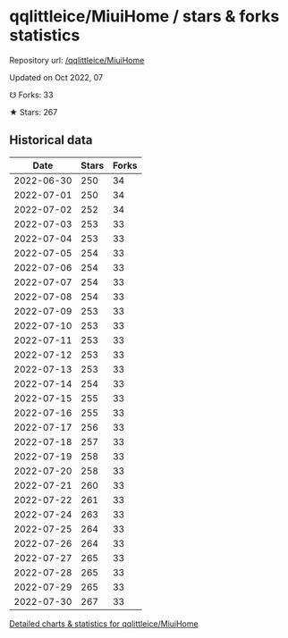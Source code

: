 # qqlittleice/MiuiHome / stars & forks statistics

Repository url: [/qqlittleice/MiuiHome](https://github.com/qqlittleice/MiuiHome)

Updated on Oct 2022, 07

☋ Forks: 33

★ Stars: 267

## Historical data
| Date | Stars | Forks |
|------|-------|-------|
| 2022-06-30 | 250 | 34 | 
| 2022-07-01 | 250 | 34 | 
| 2022-07-02 | 252 | 34 | 
| 2022-07-03 | 253 | 33 | 
| 2022-07-04 | 253 | 33 | 
| 2022-07-05 | 254 | 33 | 
| 2022-07-06 | 254 | 33 | 
| 2022-07-07 | 254 | 33 | 
| 2022-07-08 | 254 | 33 | 
| 2022-07-09 | 253 | 33 | 
| 2022-07-10 | 253 | 33 | 
| 2022-07-11 | 253 | 33 | 
| 2022-07-12 | 253 | 33 | 
| 2022-07-13 | 253 | 33 | 
| 2022-07-14 | 254 | 33 | 
| 2022-07-15 | 255 | 33 | 
| 2022-07-16 | 255 | 33 | 
| 2022-07-17 | 256 | 33 | 
| 2022-07-18 | 257 | 33 | 
| 2022-07-19 | 258 | 33 | 
| 2022-07-20 | 258 | 33 | 
| 2022-07-21 | 260 | 33 | 
| 2022-07-22 | 261 | 33 | 
| 2022-07-24 | 263 | 33 | 
| 2022-07-25 | 264 | 33 | 
| 2022-07-26 | 264 | 33 | 
| 2022-07-27 | 265 | 33 | 
| 2022-07-28 | 265 | 33 | 
| 2022-07-29 | 265 | 33 | 
| 2022-07-30 | 267 | 33 | 


[Detailed charts & statistics for qqlittleice/MiuiHome](https://reviewgithub.com/rep/qqlittleice/MiuiHome)
